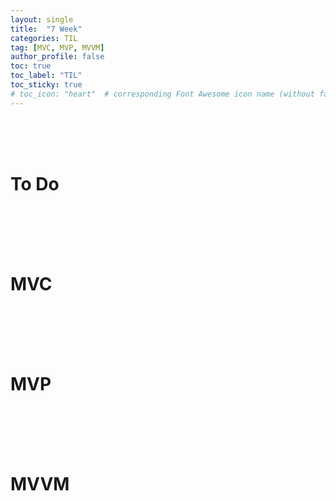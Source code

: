 ```yaml
---
layout: single
title:  "7 Week"
categories: TIL
tag: [MVC, MVP, MVVM]
author_profile: false
toc: true
toc_label: "TIL"
toc_sticky: true
# toc_icon: "heart"  # corresponding Font Awesome icon name (without fa prefix)
---
```

<br><br><br>





# To Do

<br>
<br>
<br>
<br>

# MVC

<br>
<br>
<br>
<br>

# MVP

<br>
<br>
<br>
<br>

# MVVM

<br>
<br>
<br>
<br>






<br>